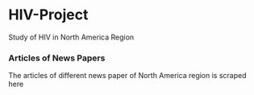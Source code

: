 # HIV-Project
Study of HIV in North America Region

### Articles of News Papers
The articles of different news paper of North America region is scraped here
